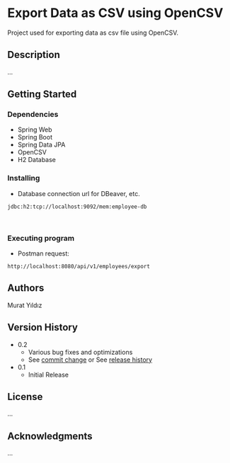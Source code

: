 # Export Data as CSV using OpenCSV
Project used for exporting data as csv file using OpenCSV.

## Description

...

## Getting Started

### Dependencies

* Spring Web
* Spring Boot
* Spring Data JPA
* OpenCSV
* H2 Database


### Installing

* Database connection url for DBeaver, etc.

```
jdbc:h2:tcp://localhost:9092/mem:employee-db
```

<br/>

### Executing program

* Postman request:

```
http://localhost:8080/api/v1/employees/export
```



## Authors
Murat Yıldız

## Version History

* 0.2
  * Various bug fixes and optimizations
  * See [commit change]() or See [release history]()
* 0.1
  * Initial Release

## License

...

## Acknowledgments
...